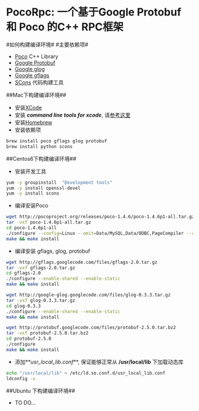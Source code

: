 PocoRpc: 一个基于Google Protobuf 和 Poco 的C++ RPC框架
============

#如何构建编译环境#
#主要依赖项#
* [Poco](http://pocoproject.org/index.html) C++ Library
* [Google Protobuf](https://code.google.com/p/protobuf/)
* [Google glog](https://code.google.com/p/google-glog/)
* [Google gflags](https://code.google.com/p/gflags/?redir=1)
* [SCons](http://www.scons.org/) 代码构建工具

##Mac下构建编译环境##
* 安装[XCode](https://itunes.apple.com/us/app/xcode/id497799835)
* 安装 **_command line tools for xcode_**, 请[参考这里](http://lunae.cc/setup-command-line-tools-for-xcode)
* 安装[Homebrew](http://brew.sh/) 
* 安装依赖项 

```bash
brew install poco gflags glog protobuf
brew install python scons  
```

##Centos6下构建编译环境##
* 安装开发工具

```bash
yum -y groupinstall  "Development tools"
yum -y install openssl-devel
yum -y install scons
``` 

* 编译安装Poco

```bash
wget http://pocoproject.org/releases/poco-1.4.6/poco-1.4.6p1-all.tar.gz 
tar -vxf poco-1.4.6p1-all.tar.gz
cd poco-1.4.6p1-all
./configure --config=Linux --omit=Data/MySQL,Data/ODBC,PageCompiler --cflags=-fPIC --no-samples --no-tests --static --shared
make && make install
```

* 编译安装 gflags, glog, protobuf

```bash
wget http://gflags.googlecode.com/files/gflags-2.0.tar.gz
tar -vxf gflags-2.0.tar.gz
cd gflags-2.0
./configure --enable-shared --enable-static
make && make install
```

```bash
wget http://google-glog.googlecode.com/files/glog-0.3.3.tar.gz
tar -vxf glog-0.3.3.tar.gz
cd glog-0.3.3
./configure --enable-shared --enable-static
make && make install
```

```bash
wget http://protobuf.googlecode.com/files/protobuf-2.5.0.tar.bz2
tar -vxf protobuf-2.5.0.tar.bz2
cd protobuf-2.5.0
./configure
make && make install
```

* 添加**_usr_local_lib.conf_**, 保证能够正常从 **/usr/local/lib** 下加载动态库

```bash
echo "/usr/local/lib" > /etc/ld.so.conf.d/usr_local_lib.conf
ldconfig -v
```

##Ubuntu 下构建编译环境##
* TO DO...